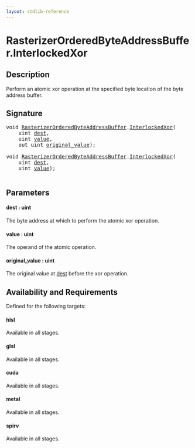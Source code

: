 ```yaml
---
layout: stdlib-reference
---
```


# RasterizerOrderedByteAddressBuffer\.InterlockedXor

## Description

Perform an atomic xor operation at the specified byte
location of the byte address buffer.



## Signature 

<pre>
<span class="code_keyword">void</span> <a href="../index.html" class="code_type">RasterizerOrderedByteAddressBuffer</a>.<a href=".html">InterlockedXor</a>(
    <span class="code_keyword">uint</span> <a href=".html#decl-dest" class="code_param">dest</a>,
    <span class="code_keyword">uint</span> <a href=".html#decl-value" class="code_param">value</a>,
    <span class="code_keyword">out</span> <span class="code_keyword">uint</span> <a href=".html#decl-original_value" class="code_param">original_value</a>);

<span class="code_keyword">void</span> <a href="../index.html" class="code_type">RasterizerOrderedByteAddressBuffer</a>.<a href=".html">InterlockedXor</a>(
    <span class="code_keyword">uint</span> <a href=".html#decl-dest" class="code_param">dest</a>,
    <span class="code_keyword">uint</span> <a href=".html#decl-value" class="code_param">value</a>);

</pre>

## Parameters

####  <a id="decl-dest"></a>dest  : uint
The byte address at which to perform the atomic xor operation.

####  <a id="decl-value"></a>value  : uint
The operand of the atomic operation.

####  <a id="decl-original_value"></a>original\_value  : uint
The original value at <span class='code'><a href=".html#decl-dest" class="code_param">dest</a></span> before the xor operation.


## Availability and Requirements

Defined for the following targets:

#### hlsl
Available in all stages.

#### glsl
Available in all stages.

#### cuda
Available in all stages.

#### metal
Available in all stages.

#### spirv
Available in all stages.



